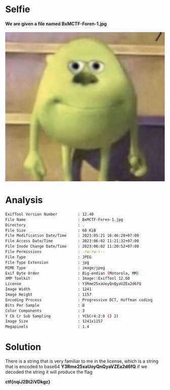 # Selfie

#### We are given a file named BxMCTF-Foren-1.jpg

![Image](assets/BxMCTF-Foren-1.jpg)

# Analysis

```bash
ExifTool Version Number         : 12.40
File Name                       : BxMCTF-Foren-1.jpg
Directory                       : .
File Size                       : 68 KiB
File Modification Date/Time     : 2023:05:21 16:46:28+07:00
File Access Date/Time           : 2023:06:02 11:21:32+07:00
File Inode Change Date/Time     : 2023:06:02 11:20:52+07:00
File Permissions                : -rw-rw-r--
File Type                       : JPEG
File Type Extension             : jpg
MIME Type                       : image/jpeg
Exif Byte Order                 : Big-endian (Motorola, MM)
XMP Toolkit                     : Image::ExifTool 12.60
License                         : Y3Rme25xaUoyQnQyaVZEa2d6fQ
Image Width                     : 1241
Image Height                    : 1157
Encoding Process                : Progressive DCT, Huffman coding
Bits Per Sample                 : 8
Color Components                : 3
Y Cb Cr Sub Sampling            : YCbCr4:2:0 (2 2)
Image Size                      : 1241x1157
Megapixels                      : 1.4
```

# Solution

There is a string that is very familiar to me in the license, which is a string that is encoded to base64 **Y3Rme25xaUoyQnQyaVZEa2d6fQ** if we decoded the string it will produce the flag

**ctf{nqiJ2Bt2iVDkgz}**
